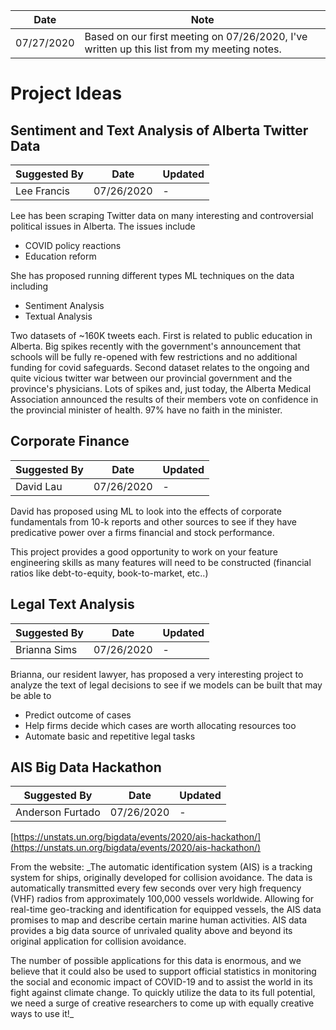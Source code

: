 Date | Note
--- | ---
07/27/2020 | Based on our first meeting on 07/26/2020, I've written up this list from my meeting notes.

# Project Ideas

## Sentiment and Text Analysis of Alberta Twitter Data

Suggested By | Date | Updated
--- | --- | ---
Lee Francis | 07/26/2020 | -

Lee has been scraping Twitter data on many interesting and controversial political issues in Alberta. The issues include
* COVID policy reactions
* Education reform

She has proposed running different types ML techniques on the data including
* Sentiment Analysis
* Textual Analysis

Two datasets of ~160K tweets each. First is related to public education in Alberta. Big spikes recently with the government's announcement that schools will be fully re-opened with few restrictions and no additional funding for covid safeguards. Second dataset relates to the ongoing and quite vicious twitter war between our provincial government and the province's physicians. Lots of spikes and, just today, the Alberta Medical Association announced the results of their members vote on confidence in the provincial minister of health. 97% have no faith in the minister.


## Corporate Finance

Suggested By | Date | Updated
--- | --- | ---
David Lau | 07/26/2020 | -

David has proposed using ML to look into the effects of corporate fundamentals from 10-k reports and other sources to see if they have predicative power over a firms financial and stock performance.

This project provides a good opportunity to work on your feature engineering skills as many features will need to be constructed (financial ratios like debt-to-equity, book-to-market, etc..)

## Legal Text Analysis

Suggested By | Date | Updated
--- | --- | ---
Brianna Sims | 07/26/2020 | -

Brianna, our resident lawyer, has proposed a very interesting project to analyze the text of legal decisions to see if we models can be built that may be able to
* Predict outcome of cases
* Help firms decide which cases are worth allocating resources too
* Automate basic and repetitive legal tasks


## AIS Big Data Hackathon

Suggested By | Date | Updated
--- | --- | ---
Anderson Furtado | 07/26/2020 | -

[https://unstats.un.org/bigdata/events/2020/ais-hackathon/](https://unstats.un.org/bigdata/events/2020/ais-hackathon/)

From the website:
_The automatic identification system (AIS) is a tracking system for ships, originally developed for collision avoidance. The data is automatically transmitted every few seconds over very high frequency (VHF) radios from approximately 100,000 vessels worldwide. Allowing for real-time geo-tracking and identification for equipped vessels, the AIS data promises to map and describe certain marine human activities. AIS data provides a big data source of unrivaled quality above and beyond its original application for collision avoidance.

The number of possible applications for this data is enormous, and we believe that it could also be used to support official statistics in monitoring the social and economic impact of COVID-19 and to assist the world in its fight against climate change. To quickly utilize the data to its full potential, we need a surge of creative researchers to come up with equally creative ways to use it!_

